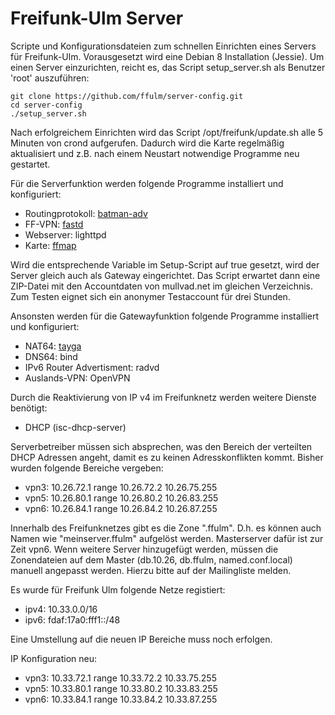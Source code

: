 Freifunk-Ulm Server
===============

Scripte und Konfigurationsdateien zum schnellen Einrichten eines Servers für Freifunk-Ulm.
Vorausgesetzt wird eine Debian 8 Installation (Jessie).
Um einen Server einzurichten, reicht es, das Script setup_server.sh als Benutzer 'root' auszuführen:

```
git clone https://github.com/ffulm/server-config.git
cd server-config
./setup_server.sh
```

Nach erfolgreichem Einrichten wird das Script /opt/freifunk/update.sh alle 5 Minuten
von crond aufgerufen. Dadurch wird die Karte regelmäßig aktualisiert und z.B. nach
einem Neustart notwendige Programme neu gestartet.

Für die Serverfunktion werden folgende Programme installiert und konfiguriert:

 * Routingprotokoll: [batman-adv](http://www.open-mesh.org/projects/batman-adv/wiki)
 * FF-VPN: [fastd](https://projects.universe-factory.net/projects/fastd/wiki)
 * Webserver: lighttpd
 * Karte: [ffmap](https://github.com/ffnord/ffmap-d3)

Wird die entsprechende Variable im Setup-Script auf true gesetzt, wird der Server gleich auch
als Gateway eingerichtet. Das Script erwartet dann eine ZIP-Datei mit den Accountdaten
von mullvad.net im gleichen Verzeichnis. Zum Testen eignet sich ein anonymer Testaccount
für drei Stunden.

Ansonsten werden für die Gatewayfunktion folgende Programme installiert und konfiguriert:

 * NAT64: [tayga](http://www.litech.org/tayga/)
 * DNS64: bind
 * IPv6 Router Advertisment: radvd
 * Auslands-VPN: OpenVPN

Durch die Reaktivierung von IP v4 im Freifunknetz werden weitere Dienste benötigt:
 * DHCP (isc-dhcp-server)

Serverbetreiber müssen sich absprechen, was den Bereich der verteilten DHCP Adressen angeht, damit es zu keinen Adresskonflikten kommt. Bisher wurden folgende Bereiche vergeben:

 * vpn3: 10.26.72.1 range 10.26.72.2 10.26.75.255
 * vpn5: 10.26.80.1 range 10.26.80.2 10.26.83.255
 * vpn6: 10.26.84.1 range 10.26.84.2 10.26.87.255
 
Innerhalb des Freifunknetzes gibt es die Zone ".ffulm". D.h. es können auch Namen wie "meinserver.ffulm" aufgelöst werden. Masterserver dafür ist zur Zeit vpn6.
Wenn weitere Server hinzugefügt werden, müssen die Zonendateien auf dem Master (db.10.26, db.ffulm, named.conf.local) manuell angepasst werden. Hierzu bitte auf der Mailingliste melden.

Es wurde für Freifunk Ulm folgende Netze registiert:
 * ipv4: 10.33.0.0/16
 * ipv6: fdaf:17a0:fff1::/48

Eine Umstellung auf die neuen IP Bereiche muss noch erfolgen.

IP Konfiguration neu:
 * vpn3: 10.33.72.1 range 10.33.72.2 10.33.75.255
 * vpn5: 10.33.80.1 range 10.33.80.2 10.33.83.255
 * vpn6: 10.33.84.1 range 10.33.84.2 10.33.87.255
